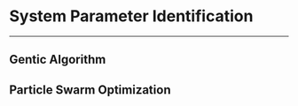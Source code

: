 # System Parameter Identification
--------------------------------------------

## Gentic Algorithm

## Particle Swarm Optimization